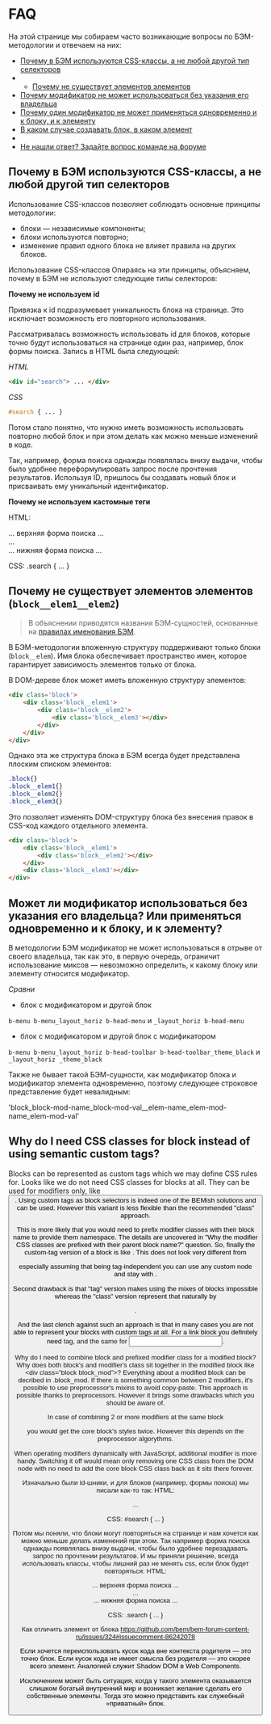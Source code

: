 # FAQ

На этой странице мы собираем часто возникающие вопросы по БЭМ-методологии и отвечаем на них:

* [Почему в БЭМ используются CSS-классы, а не любой другой тип селекторов](#bem-css-class)
* + [Почему не существует элементов элементов](bem-elem-elem)
* [Почему модификатор не может использоваться без указания его владельца]()
* [Почему один модификатор не может применяться одновременно и к блоку, и к элементу]()
* [В каком случае создавать блок, в каком элемент]()
* []()
* [Не нашли ответ? Задайте вопрос команде на форуме](https://ru.bem.info/forum/)

## Почему в БЭМ используются CSS-классы, а не любой другой тип селекторов

Использование CSS-классов позволяет соблюдать основные принципы методологии:

* блоки — независимые компоненты;
* блоки используются повторно;
* изменение правил одного блока не влияет правила на других блоков.

Использование CSS-классов
Опираясь на эти принципы, объясняем, почему в БЭМ не используют следующие типы селекторов:

**Почему не используем id**

Привязка к id подразумевает уникальность блока на странице. Это исключает возможность его повторного использования.

Рассматривалась возможность использовать id для блоков, которые точно будут использоваться на странице один раз, например, блок формы поиска. Запись в HTML была следующей:

*HTML*

```html
<div id="search"> ... </div>
```

*CSS*

```css
#search { ... }
```

Потом стало понятно, что нужно иметь возможность использовать повторно любой блок и при этом делать как можно меньше изменений в коде.

Так, например, форма поиска однажды появлялась внизу выдачи, чтобы было удобнее переформулировать запрос после прочтения результатов. Используя ID, пришлось бы создавать новый блок и присваивать ему уникальный идентификатор.

**Почему не используем кастомные теги**




HTML:
<div class="search"> ... верхняя форма поиска ... </div>
...
<div class="search"> ... нижняя форма поиска ... </div>

CSS:
.search { ... }


<a name="bem-elem-hierarchy"></a>

## Почему не существует элементов элементов (`block__elem1__elem2`)

>В объяснении приводятся названия БЭМ-сущностей, основанные на [правилах именования БЭМ](/naming/naming.ru.md).

В БЭМ-методологии вложенную структуру поддерживают только блоки (`block__elem`). Имя блока обеспечивает пространство имен, которое гарантирует зависимость элементов только от блока.

В DOM-дереве блок может иметь вложенную структуру элементов:

```html
<div class='block'>
    <div class='block__elem1'>
        <div class='block__elem2'>
            <div class='block__elem3'></div>
        </div>
    </div>
</div>
```

Однако эта же структура блока в БЭМ всегда будет представлена плоским списком элементов:

```css
.block{}
.block__elem1{}
.block__elem2{}
.block__elem3{}
```

Это позволяет изменять DOM-структуру блока без внесения правок в CSS-код каждого отдельного элемента.

```html
<div class='block'>
    <div class='block__elem1'>
        <div class='block__elem2'></div>
    </div>
    <div class='block__elem3'></div>
</div>
```

<a name="bem-mod-usage"></a>
## Может ли модификатор использоваться без указания его владельца? Или применяться одновременно и к блоку, и к элементу?

В методологии БЭМ модификатор не может использоваться в отрыве от своего владельца, так как это, в первую очередь, ограничит использование миксов — невозможно определить, к какому блоку или элементу относится модификатор.

*Сравни*

* блок с модификатором и другой блок

```b-menu b-menu_layout_horiz b-head-menu``` и ```_layout_horiz b-head-menu```

* блок с модификатором и другой блок с модификатором

```b-menu b-menu_layout_horiz b-head-toolbar b-head-toolbar_theme_black```
и ```_layout_horiz _theme_black```

Также не бывает такой БЭМ-сущности, как модификатор блока и модификатор элемента одновременно, поэтому следующее строковое представление будет невалидным:

'block_block-mod-name_block-mod-val__elem-name_elem-mod-name_elem-mod-val'



## Why do I need CSS classes for block instead of using semantic custom tags?

Blocks can be represented as custom tags which we may define CSS rules for. Looks like we do not need CSS classes for blocks at all. They can be used for modifiers only, like <button class="mod"/>.
Using custom tags as block selectors is indeed one of the BEMish solutions and can be used. However this variant is less flexible than the recommended "class" approach.

This is more likely that you would need to prefix modifier classes with their block name to provide them namespace. The details are uncovered in "Why the modifier CSS classes are prefixed with their parent block name?" question. So, finally the custom-tag version of a block is like <block class="block_mod"/>. This does not look very different from <div class="block block_mod"> especially assuming that being tag-independent you can use any custom node and stay with <block class="block block_mod">.

Second drawback is that "tag" version makes using the mixes of blocks impossible whereas the "class" version represent that naturally by <div class="block1 block2">.

And the last clench against such an approach is that in many cases you are not able to represent your blocks with custom tags at all. For a link block you definitely need <a> tag, and the same for <input>.

Why do I need to combine block and prefixed modifier class for a modified block?
Why does both block's and modifier's class sit together in the modified block like <div class=”block block_mod”>? Everything about a modified block can be decribed in .block_mod. If there is something common between 2 modifiers, it's possible to use preprocessor's mixins to avoid copy-paste.
This approach is possible thanks to preprocessors. However it brings some drawbacks which you should be aware of.

In case of combining 2 or more modifiers at the same block <div class="block_theme_christmas block_size_big"> you would get the core block's styles twice. However this depends on the preprocessor algorythms.

When operating modifiers dynamically with JavaScript, additional modifier is more handy. Switching it off would mean only removing one CSS class from the DOM node with no need to add the core block CSS class back as it sits there forever.


Изначально были id-шники, и для блоков (например, формы поиска) мы писали как-то так:
HTML:
<div id="search"> ... </div>

CSS:
#search { ... }


Потом мы поняли, что блоки могут повторяться на странице и нам хочется как можно меньше делать изменений при этом. Так например форма поиска однажды появлялась внизу выдачи, чтобы было удобнее перезадавать запрос по прочтении результатов. И мы приняли решение, всегда использовать классы, чтобы лишний раз не менять css, если блок будет повторяться:
HTML:
<div class="search"> ... верхняя форма поиска ... </div>
...
<div class="search"> ... нижняя форма поиска ... </div>

CSS:
.search { ... }


Как отличить элемент от блока   https://github.com/bem/bem-forum-content-ru/issues/324#issuecomment-86242078


Если хочется переиспользовать кусок кода вне контекста родителя — это точно блок.
Если кусок кода не имеет смысла без родителя — это скорее всего элемент.
Аналогией служит Shadow DOM в Web Components.

Исключением может быть ситуация, когда у такого элемента оказывается слишком богатый внутренний мир и возникает желание сделать его собственные элементы. Тогда это можно представить как служебный «приватный» блок.

